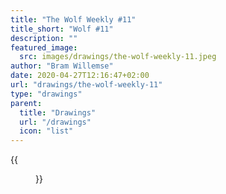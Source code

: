 ```yaml
---
title: "The Wolf Weekly #11"
title_short: "Wolf #11"
description: ""
featured_image:
  src: images/drawings/the-wolf-weekly-11.jpeg
author: "Bram Willemse"
date: 2020-04-27T12:16:47+02:00
url: "drawings/the-wolf-weekly-11"
type: "drawings"
parent:
  title: "Drawings"
  url: "/drawings"
  icon: "list"
---
```


{{<figure src="images/drawings/the-wolf-weekly-11.jpeg">}}